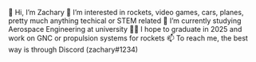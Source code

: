 
👋 Hi, I’m Zachary
👀 I’m interested in rockets, video games, cars, planes, pretty much anything techical or STEM related
🏫 I’m currently studying Aerospace Engineering at university
🧑‍💼 I hope to graduate in 2025 and work on GNC or propulsion systems for rockets
📫 To reach me, the best way is through Discord (zachary#1234)
